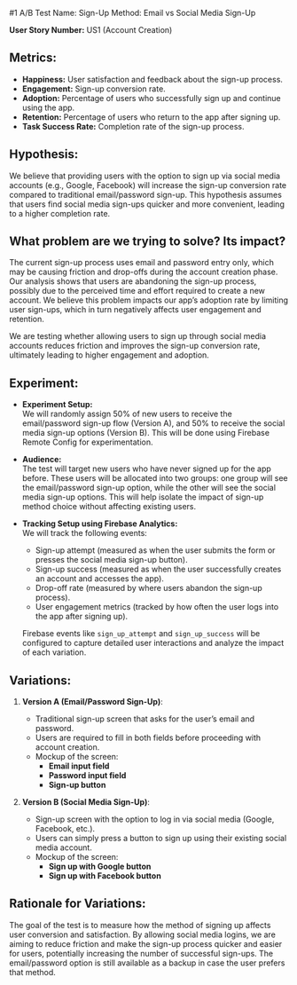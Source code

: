 #1 A/B Test Name: Sign-Up Method: Email vs Social Media Sign-Up

**User Story Number:** US1 (Account Creation)

## Metrics:
- **Happiness:** User satisfaction and feedback about the sign-up process.
- **Engagement:** Sign-up conversion rate.
- **Adoption:** Percentage of users who successfully sign up and continue using the app.
- **Retention:** Percentage of users who return to the app after signing up.
- **Task Success Rate:** Completion rate of the sign-up process.

## Hypothesis:
We believe that providing users with the option to sign up via social media accounts (e.g., Google, Facebook) will increase the sign-up conversion rate compared to traditional email/password sign-up. This hypothesis assumes that users find social media sign-ups quicker and more convenient, leading to a higher completion rate.

## What problem are we trying to solve? Its impact?
The current sign-up process uses email and password entry only, which may be causing friction and drop-offs during the account creation phase. Our analysis shows that users are abandoning the sign-up process, possibly due to the perceived time and effort required to create a new account. We believe this problem impacts our app’s adoption rate by limiting user sign-ups, which in turn negatively affects user engagement and retention.

We are testing whether allowing users to sign up through social media accounts reduces friction and improves the sign-up conversion rate, ultimately leading to higher engagement and adoption.

## Experiment:
- **Experiment Setup:**  
   We will randomly assign 50% of new users to receive the email/password sign-up flow (Version A), and 50% to receive the social media sign-up options (Version B). This will be done using Firebase Remote Config for experimentation.
   
- **Audience:**  
   The test will target new users who have never signed up for the app before. These users will be allocated into two groups: one group will see the email/password sign-up option, while the other will see the social media sign-up options. This will help isolate the impact of sign-up method choice without affecting existing users.
   
- **Tracking Setup using Firebase Analytics:**  
   We will track the following events:
   - Sign-up attempt (measured as when the user submits the form or presses the social media sign-up button).
   - Sign-up success (measured as when the user successfully creates an account and accesses the app).
   - Drop-off rate (measured by where users abandon the sign-up process).
   - User engagement metrics (tracked by how often the user logs into the app after signing up).

   Firebase events like `sign_up_attempt` and `sign_up_success` will be configured to capture detailed user interactions and analyze the impact of each variation.

## Variations:
1. **Version A (Email/Password Sign-Up)**:
   - Traditional sign-up screen that asks for the user’s email and password.
   - Users are required to fill in both fields before proceeding with account creation.
   - Mockup of the screen: 
     - **Email input field**
     - **Password input field**
     - **Sign-up button**


2. **Version B (Social Media Sign-Up)**:
   - Sign-up screen with the option to log in via social media (Google, Facebook, etc.).
   - Users can simply press a button to sign up using their existing social media account.
   - Mockup of the screen:
     - **Sign up with Google button**
     - **Sign up with Facebook button**


## Rationale for Variations:
The goal of the test is to measure how the method of signing up affects user conversion and satisfaction. By allowing social media logins, we are aiming to reduce friction and make the sign-up process quicker and easier for users, potentially increasing the number of successful sign-ups. The email/password option is still available as a backup in case the user prefers that method.
